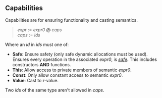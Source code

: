 ## Capabilities

Capabilities are for ensuring functionality and casting semantics.

> *expr* := *expr0* **@** *caps*\
> *caps* := *ids*

Where an *id* in *ids* must one of:

- **Safe**: Ensure safety (only safe dynamic allocations must be used). Ensures
  every operation in the associated *expr0*, is [*safe*](./syntax_safe.md).
  This includes constructors **AND** functions.
- **This**: Allow access to private members of semantic *expr0*. 
- **Const**: Only allow constant access to semantic *expr0*.
- **Value**: Cast to r-value.

Two *id*s of the same type aren't allowed in *caps*.
